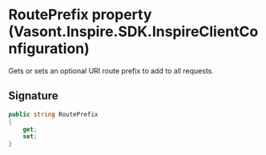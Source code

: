 # RoutePrefix property (Vasont.Inspire.SDK.InspireClientConfiguration)
Gets or sets an optional URI route prefix to add to all requests.

## Signature
```csharp
public string RoutePrefix
{
    get;
    set;
}
```
